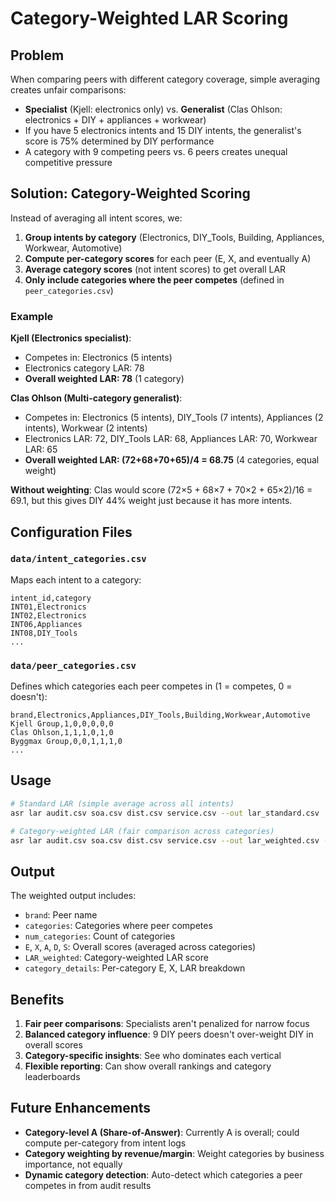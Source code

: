 # Category-Weighted LAR Scoring

## Problem

When comparing peers with different category coverage, simple averaging creates unfair comparisons:

- **Specialist** (Kjell: electronics only) vs. **Generalist** (Clas Ohlson: electronics + DIY + appliances + workwear)
- If you have 5 electronics intents and 15 DIY intents, the generalist's score is 75% determined by DIY performance
- A category with 9 competing peers vs. 6 peers creates unequal competitive pressure

## Solution: Category-Weighted Scoring

Instead of averaging all intent scores, we:

1. **Group intents by category** (Electronics, DIY_Tools, Building, Appliances, Workwear, Automotive)
2. **Compute per-category scores** for each peer (E, X, and eventually A)
3. **Average category scores** (not intent scores) to get overall LAR
4. **Only include categories where the peer competes** (defined in `peer_categories.csv`)

### Example

**Kjell (Electronics specialist)**:
- Competes in: Electronics (5 intents)
- Electronics category LAR: 78
- **Overall weighted LAR: 78** (1 category)

**Clas Ohlson (Multi-category generalist)**:
- Competes in: Electronics (5 intents), DIY_Tools (7 intents), Appliances (2 intents), Workwear (2 intents)
- Electronics LAR: 72, DIY_Tools LAR: 68, Appliances LAR: 70, Workwear LAR: 65
- **Overall weighted LAR: (72+68+70+65)/4 = 68.75** (4 categories, equal weight)

**Without weighting**: Clas would score (72×5 + 68×7 + 70×2 + 65×2)/16 = 69.1, but this gives DIY 44% weight just because it has more intents.

## Configuration Files

### `data/intent_categories.csv`
Maps each intent to a category:
```csv
intent_id,category
INT01,Electronics
INT02,Electronics
INT06,Appliances
INT08,DIY_Tools
...
```

### `data/peer_categories.csv`
Defines which categories each peer competes in (1 = competes, 0 = doesn't):
```csv
brand,Electronics,Appliances,DIY_Tools,Building,Workwear,Automotive
Kjell Group,1,0,0,0,0,0
Clas Ohlson,1,1,1,0,1,0
Byggmax Group,0,0,1,1,1,0
...
```

## Usage

```bash
# Standard LAR (simple average across all intents)
asr lar audit.csv soa.csv dist.csv service.csv --out lar_standard.csv

# Category-weighted LAR (fair comparison across categories)
asr lar audit.csv soa.csv dist.csv service.csv --out lar_weighted.csv --weighted
```

## Output

The weighted output includes:
- `brand`: Peer name
- `categories`: Categories where peer competes
- `num_categories`: Count of categories
- `E`, `X`, `A`, `D`, `S`: Overall scores (averaged across categories)
- `LAR_weighted`: Category-weighted LAR score
- `category_details`: Per-category E, X, LAR breakdown

## Benefits

1. **Fair peer comparisons**: Specialists aren't penalized for narrow focus
2. **Balanced category influence**: 9 DIY peers doesn't over-weight DIY in overall scores
3. **Category-specific insights**: See who dominates each vertical
4. **Flexible reporting**: Can show overall rankings and category leaderboards

## Future Enhancements

- **Category-level A (Share-of-Answer)**: Currently A is overall; could compute per-category from intent logs
- **Category weighting by revenue/margin**: Weight categories by business importance, not equally
- **Dynamic category detection**: Auto-detect which categories a peer competes in from audit results
